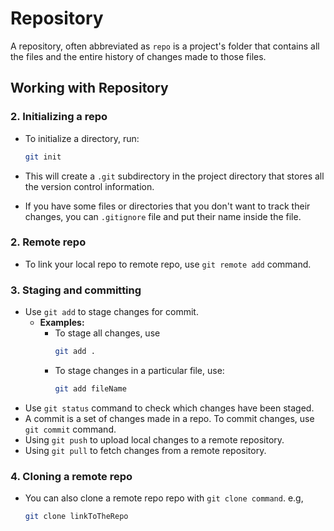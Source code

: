 # Repository

A repository, often abbreviated as `repo` is a project's folder that contains all the files and the entire history of changes made to those files.

## Working with Repository

### 2. Initializing a repo

- To initialize a directory, run:

    ```bash
    git init
    ```

- This will create a `.git` subdirectory in the project directory that stores all the version control information.
- If you have some files or directories that you don't want to track their changes, you can `.gitignore` file and put their name inside the file.

### 2. Remote repo

- To link your local repo to remote repo, use `git remote add` command.

### 3. Staging and committing

- Use `git add` to stage changes for commit.
    - **Examples:**
        - To stage all changes, use
            ```bash
            git add .
            ```
        - To stage changes in a particular file, use:
            ```bash
            git add fileName
            ```
- Use `git status` command to check which changes have been staged.
- A commit is a set of changes made in a repo. To commit changes, use `git commit` command.
- Using `git push` to upload local changes to a remote repository.
- Using `git pull` to fetch changes from a remote repository.

### 4. Cloning a remote repo

- You can also clone a remote repo repo with `git clone command`. e.g, 

    ```bash
    git clone linkToTheRepo
    ```

